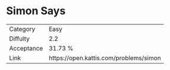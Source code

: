 # Simon Says

<table>
    <tr>
        <td>Category</td>
        <td>Easy</td>
    </tr>
    <tr>
        <td>Diffulty</td>
        <td>2.2</td>
    </tr>
    <tr>
        <td>Acceptance</td>
        <td>31.73 %</td>
    </tr>
    <tr>
        <td>Link</td>
        <td>https://open.kattis.com/problems/simon</td>
    </tr>
</table>
